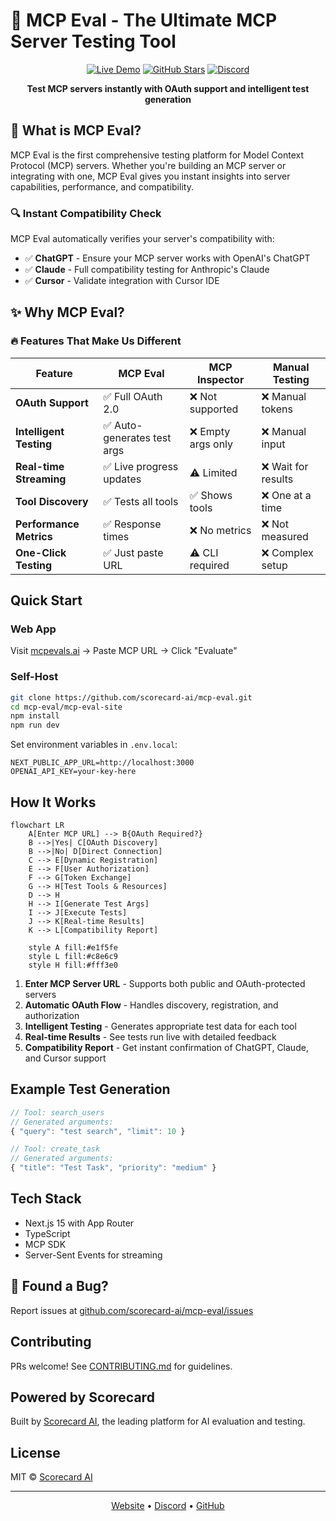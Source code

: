 # 🚀 MCP Eval - The Ultimate MCP Server Testing Tool

<div align="center">

[![Live Demo](https://img.shields.io/badge/🔴-Live%20Demo-red?style=for-the-badge)](https://www.mcpevals.ai)
[![GitHub Stars](https://img.shields.io/github/stars/scorecard-ai/mcp-eval?style=for-the-badge)](https://github.com/scorecard-ai/mcp-eval/stargazers)
[![Discord](https://img.shields.io/badge/Discord-7289DA?style=for-the-badge&logo=discord&logoColor=white)](https://discord.gg/keUXXXdR)

**Test MCP servers instantly with OAuth support and intelligent test generation**

</div>

## 🎯 What is MCP Eval?

MCP Eval is the first comprehensive testing platform for Model Context Protocol (MCP) servers. Whether you're building an MCP server or integrating with one, MCP Eval gives you instant insights into server capabilities, performance, and compatibility.

### 🔍 Instant Compatibility Check

MCP Eval automatically verifies your server's compatibility with:
- ✅ **ChatGPT** - Ensure your MCP server works with OpenAI's ChatGPT
- ✅ **Claude** - Full compatibility testing for Anthropic's Claude
- ✅ **Cursor** - Validate integration with Cursor IDE

## ✨ Why MCP Eval?

### 🔥 Features That Make Us Different

| Feature | MCP Eval | MCP Inspector | Manual Testing |
|---------|----------|---------------|----------------|
| **OAuth Support** | ✅ Full OAuth 2.0 | ❌ Not supported | ❌ Manual tokens |
| **Intelligent Testing** | ✅ Auto-generates test args | ❌ Empty args only | ❌ Manual input |
| **Real-time Streaming** | ✅ Live progress updates | ⚠️ Limited | ❌ Wait for results |
| **Tool Discovery** | ✅ Tests all tools | ✅ Shows tools | ❌ One at a time |
| **Performance Metrics** | ✅ Response times | ❌ No metrics | ❌ Not measured |
| **One-Click Testing** | ✅ Just paste URL | ⚠️ CLI required | ❌ Complex setup |

## Quick Start

### Web App

Visit [mcpevals.ai](https://www.mcpevals.ai) → Paste MCP URL → Click "Evaluate"

### Self-Host

```bash
git clone https://github.com/scorecard-ai/mcp-eval.git
cd mcp-eval/mcp-eval-site
npm install
npm run dev
```

Set environment variables in `.env.local`:
```
NEXT_PUBLIC_APP_URL=http://localhost:3000
OPENAI_API_KEY=your-key-here
```

## How It Works

```mermaid
flowchart LR
    A[Enter MCP URL] --> B{OAuth Required?}
    B -->|Yes| C[OAuth Discovery]
    B -->|No| D[Direct Connection]
    C --> E[Dynamic Registration]
    E --> F[User Authorization]
    F --> G[Token Exchange]
    G --> H[Test Tools & Resources]
    D --> H
    H --> I[Generate Test Args]
    I --> J[Execute Tests]
    J --> K[Real-time Results]
    K --> L[Compatibility Report]

    style A fill:#e1f5fe
    style L fill:#c8e6c9
    style H fill:#fff3e0
```

1. **Enter MCP Server URL** - Supports both public and OAuth-protected servers
2. **Automatic OAuth Flow** - Handles discovery, registration, and authorization
3. **Intelligent Testing** - Generates appropriate test data for each tool
4. **Real-time Results** - See tests run live with detailed feedback
5. **Compatibility Report** - Get instant confirmation of ChatGPT, Claude, and Cursor support

## Example Test Generation

```javascript
// Tool: search_users
// Generated arguments:
{ "query": "test search", "limit": 10 }

// Tool: create_task
// Generated arguments:
{ "title": "Test Task", "priority": "medium" }
```

## Tech Stack

- Next.js 15 with App Router
- TypeScript
- MCP SDK
- Server-Sent Events for streaming

## 🐛 Found a Bug?

Report issues at [github.com/scorecard-ai/mcp-eval/issues](https://github.com/scorecard-ai/mcp-eval/issues)

## Contributing

PRs welcome! See [CONTRIBUTING.md](CONTRIBUTING.md) for guidelines.

## Powered by Scorecard

Built by [Scorecard AI](https://scorecard.io), the leading platform for AI evaluation and testing.

## License

MIT © [Scorecard AI](https://scorecard.io)

---

<div align="center">

[Website](https://www.mcpevals.ai) • [Discord](https://discord.gg/keUXXXdR) • [GitHub](https://github.com/scorecard-ai/mcp-eval)

</div>